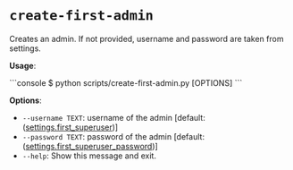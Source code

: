 # `create-first-admin`

Creates an admin. If not provided, username and password are taken from settings.

**Usage**:

<div class="termy">
```console
$ python scripts/create-first-admin.py [OPTIONS]
```
</div>

**Options**:

* `--username TEXT`: username of the admin  [default: ([settings.first_superuser](../settings.md#database))]
* `--password TEXT`: password of the admin  [default: ([settings.first_superuser_password](../settings.md#database))]
* `--help`: Show this message and exit.
